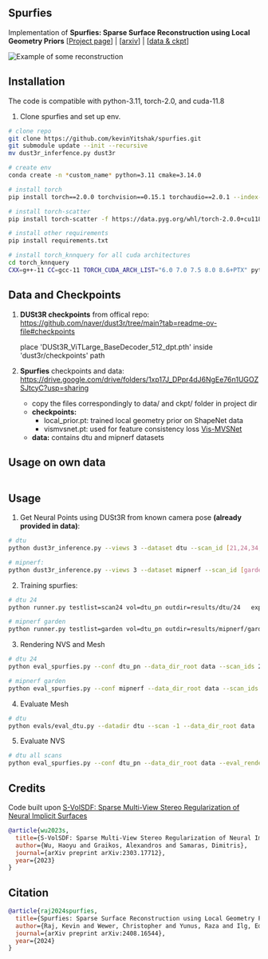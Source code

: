 ## Spurfies

Implementation of **Spurfies: Sparse Surface Reconstruction using Local Geometry Priors**
[[Project page](https://geometric-rl.mpi-inf.mpg.de/spurfies/)] | [[arxiv](https://arxiv.org/abs/2408.16544)] | 
[[data & ckpt](https://drive.google.com/drive/folders/1xp17J_DPpr4dJ6NgEe76n1UGOZSJtcyC?usp=sharing)]

![Example of some reconstruction](assets/teaser.png)

## Installation
The code is compatible with python-3.11, torch-2.0, and cuda-11.8

1. Clone spurfies and set up env.
```bash
# clone repo
git clone https://github.com/kevinYitshak/spurfies.git
git submodule update --init --recursive
mv dust3r_inferfence.py dust3r

# create env
conda create -n *custom_name* python=3.11 cmake=3.14.0

# install torch
pip install torch==2.0.0 torchvision==0.15.1 torchaudio==2.0.1 --index-url https://download.pytorch.org/whl/cu118

# install torch-scatter
pip install torch-scatter -f https://data.pyg.org/whl/torch-2.0.0+cu118.html

# install other requirements
pip install requirements.txt

# install torch_knnquery for all cuda architectures
cd torch_knnquery
CXX=g++-11 CC=gcc-11 TORCH_CUDA_ARCH_LIST="6.0 7.0 7.5 8.0 8.6+PTX" python -m pip install .
```

## Data and Checkpoints

1. **DUSt3R checkpoints** from offical repo: 
https://github.com/naver/dust3r/tree/main?tab=readme-ov-file#checkpoints

    place 'DUSt3R_ViTLarge_BaseDecoder_512_dpt.pth' inside 'dust3r/checkpoints' path

2. **Spurfies** checkpoints and data: https://drive.google.com/drive/folders/1xp17J_DPpr4dJ6NgEe76n1UGOZSJtcyC?usp=sharing

   - copy the files correspondingly to data/ and ckpt/ folder in project dir
   - **checkpoints:**
       - local_prior.pt: trained local geometry prior on ShapeNet data
       - vismvsnet.pt: used for feature consistency loss [Vis-MVSNet](https://github.com/jzhangbs/Vis-MVSNet) 
   - **data:** contains dtu and mipnerf datasets

## Usage on own data

```bash

```

## Usage

1. Get Neural Points using DUSt3R from known camera pose **(already provided in data)**:
```bash
# dtu
python dust3r_inference.py --views 3 --dataset dtu --scan_id [21,24,34,37,38,40,82,106,110,114,118]

# mipnerf:
python dust3r_inference.py --views 3 --dataset mipnerf --scan_id [garden,stump]
```

2. Training spurfies:
```bash
# dtu 24
python runner.py testlist=scan24 vol=dtu_pn outdir=results/dtu/24   exps_folder=results/dtu/24 opt_stepNs=[100_000,0,0]

# mipnerf garden
python runner.py testlist=garden vol=dtu_pn outdir=results/mipnerf/garden   exps_folder=results/mipnerf/garden opt_stepNs=[100_000,0,0]
```
3. Rendering NVS and Mesh
```bash
# dtu 24
python eval_spurfies.py --conf dtu_pn --data_dir_root data --scan_ids 24 --gpu 0 --expname ours --exps_folder results/dtu/ --evals_folder results/dtu/ --eval_mesh --eval_rendering

# mipnerf garden
python eval_spurfies.py --conf mipnerf --data_dir_root data --scan_ids garden --gpu 0 --expname ours --exps_folder results/mipnerf/ --evals_folder results/mipnerf/ --eval_mesh --eval_rendering
```

4. Evaluate Mesh
```bash
# dtu
python evals/eval_dtu.py --datadir dtu --scan -1 --data_dir_root data
```
5. Evaluate NVS
```bash
# dtu all scans
python eval_spurfies.py --conf dtu_pn --data_dir_root data --eval_rendering --expname ours --exps_folder results/dtu/ --evals_folder results/dtu/ --result_from default
```

## Credits
Code built upon [S-VolSDF: Sparse Multi-View Stereo Regularization of Neural Implicit Surfaces](https://hao-yu-wu.github.io/s-volsdf/)
```bibtex
@article{wu2023s,
  title={S-VolSDF: Sparse Multi-View Stereo Regularization of Neural Implicit Surfaces},
  author={Wu, Haoyu and Graikos, Alexandros and Samaras, Dimitris},
  journal={arXiv preprint arXiv:2303.17712},
  year={2023}
}
```

## Citation
```bibtex
@article{raj2024spurfies,
  title={Spurfies: Sparse Surface Reconstruction using Local Geometry Priors},
  author={Raj, Kevin and Wewer, Christopher and Yunus, Raza and Ilg, Eddy and Lenssen, Jan Eric},
  journal={arXiv preprint arXiv:2408.16544},
  year={2024}
}
```